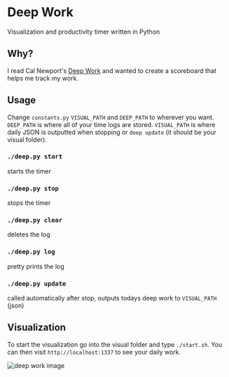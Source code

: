 # Deep Work
Visualization and productivity timer written in Python

## Why?
I read Cal Newport's [Deep Work](https://www.amazon.com/Deep-Work-Focused-Success-Distracted/dp/1455586692) and wanted to create a scoreboard that helps me track my work.

## Usage
Change `constants.py` `VISUAL_PATH` and `DEEP_PATH` to wherever you want. `DEEP_PATH` is where all of your time logs are stored. `VISUAL_PATH` is where daily JSON is outputted when stopping or `deep update` (it should be your visual folder).

### `./deep.py start`
starts the timer

### `./deep.py stop` 
stops the timer

### `./deep.py clear`
deletes the log

### `./deep.py log`
pretty prints the log

### `./deep.py update` 
called automatically after stop, outputs todays deep work to `VISUAL_PATH` (json)

## Visualization

To start the visualization go into the visual folder and type `./start.sh`. You can then visit `http://localhost:1337` to see your daily work.

![deep work image](https://i.imgur.com/tY9dxxz.png)
